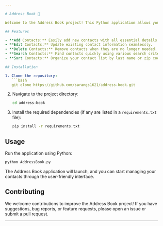 ```yaml
---

# Address Book 📒

Welcome to the Address Book project! This Python application allows you to manage your contacts with ease using a simple and intuitive graphical user interface. Whether you need to add, edit, or delete contacts, the Address Book is here to help.

## Features

- **Add Contacts:** Easily add new contacts with all essential details.
- **Edit Contacts:** Update existing contact information seamlessly.
- **Delete Contacts:** Remove contacts when they are no longer needed.
- **Search Contacts:** Find contacts quickly using various search criteria.
- **Sort Contacts:** Organize your contact list by last name or zip code for easy browsing.

## Installation

1. Clone the repository:
   ```bash
   git clone https://github.com/sarangs1621/address-book.git
   ```

2. Navigate to the project directory:
   ```bash
   cd address-book
   ```

3. Install the required dependencies (if any are listed in a `requirements.txt` file):
   ```bash
   pip install -r requirements.txt
   ```

## Usage

Run the application using Python:

```bash
python AddressBook.py
```

The Address Book application will launch, and you can start managing your contacts through the user-friendly interface.

## Contributing

We welcome contributions to improve the Address Book project! If you have suggestions, bug reports, or feature requests, please open an issue or submit a pull request.

---
```


